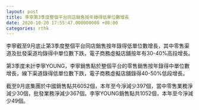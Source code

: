 ```yaml
---
layout: post
title: 李寧第3季度整個平台同店銷售按年錄得低單位數增長
date: 2020-10-20 17:55:47.000000000 +08:00
categories: rthk
---
```


李寧截至9月底止第3季度整個平台同店銷售按年錄得低單位數增長，其中零售渠道及批發渠道均錄得中單位數下跌，電子商務虛擬店舖按年有30-40%高段增長。

第3季度未計李寧YOUNG，李寧銷售點於整個平台的零售銷售按年錄得中單位數增長，線下渠道錄得低單位數下跌，電子商務虛擬店舖錄得40-50%低段增長。

截至9月底集團於中國銷售點共6052個，本年至今淨減少397個，當中零售業務淨減少30個，批發業務淨減少367個。李寧YOUNG銷售點共1052個，本年至今淨減少49個。
